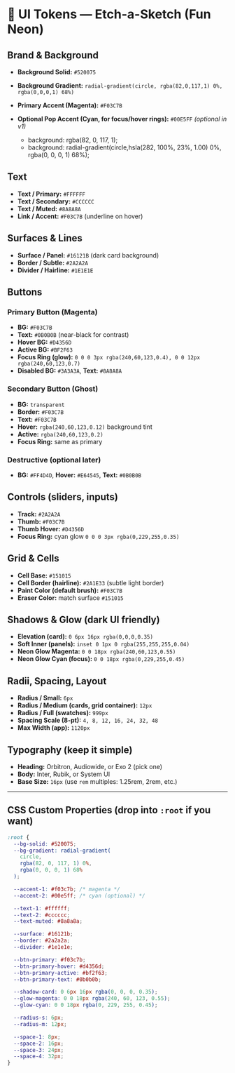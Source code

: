 # 🎨 UI Tokens — Etch-a-Sketch (Fun Neon)

## Brand & Background

- **Background Solid:** `#520075`
- **Background Gradient:** `radial-gradient(circle, rgba(82,0,117,1) 0%, rgba(0,0,0,1) 68%)`
- **Primary Accent (Magenta):** `#F03C7B`
- **Optional Pop Accent (Cyan, for focus/hover rings):** `#00E5FF` _(optional in v1)_

  - background: rgba(82, 0, 117, 1);
  - background: radial-gradient(circle,hsla(282, 100%, 23%, 1.00) 0%, rgba(0, 0, 0, 1) 68%);

## Text

- **Text / Primary:** `#FFFFFF`
- **Text / Secondary:** `#CCCCCC`
- **Text / Muted:** `#8A8A8A`
- **Link / Accent:** `#F03C7B` (underline on hover)

## Surfaces & Lines

- **Surface / Panel:** `#16121B` (dark card background)
- **Border / Subtle:** `#2A2A2A`
- **Divider / Hairline:** `#1E1E1E`

## Buttons

### Primary Button (Magenta)

- **BG:** `#F03C7B`
- **Text:** `#0B0B0B` (near-black for contrast)
- **Hover BG:** `#D4356D`
- **Active BG:** `#BF2F63`
- **Focus Ring (glow):** `0 0 0 3px rgba(240,60,123,0.4), 0 0 12px rgba(240,60,123,0.7)`
- **Disabled BG:** `#3A3A3A`, **Text:** `#8A8A8A`

### Secondary Button (Ghost)

- **BG:** `transparent`
- **Border:** `#F03C7B`
- **Text:** `#F03C7B`
- **Hover:** `rgba(240,60,123,0.12)` background tint
- **Active:** `rgba(240,60,123,0.2)`
- **Focus Ring:** same as primary

### Destructive (optional later)

- **BG:** `#FF4D4D`, **Hover:** `#E64545`, **Text:** `#0B0B0B`

## Controls (sliders, inputs)

- **Track:** `#2A2A2A`
- **Thumb:** `#F03C7B`
- **Thumb Hover:** `#D4356D`
- **Focus Ring:** cyan glow `0 0 0 3px rgba(0,229,255,0.35)`

## Grid & Cells

- **Cell Base:** `#151015`
- **Cell Border (hairline):** `#2A1E33` (subtle light border)
- **Paint Color (default brush):** `#F03C7B`
- **Eraser Color:** match surface `#151015`

## Shadows & Glow (dark UI friendly)

- **Elevation (card):** `0 6px 16px rgba(0,0,0,0.35)`
- **Soft Inner (panels):** `inset 0 1px 0 rgba(255,255,255,0.04)`
- **Neon Glow Magenta:** `0 0 18px rgba(240,60,123,0.55)`
- **Neon Glow Cyan (focus):** `0 0 18px rgba(0,229,255,0.45)`

## Radii, Spacing, Layout

- **Radius / Small:** `6px`
- **Radius / Medium (cards, grid container):** `12px`
- **Radius / Full (swatches):** `999px`
- **Spacing Scale (8-pt):** `4, 8, 12, 16, 24, 32, 48`
- **Max Width (app):** `1120px`

## Typography (keep it simple)

- **Heading:** Orbitron, Audiowide, or Exo 2 (pick one)
- **Body:** Inter, Rubik, or System UI
- **Base Size:** `16px` (use `rem` multiples: 1.25rem, 2rem, etc.)

---

## CSS Custom Properties (drop into `:root` if you want)

```css
:root {
  --bg-solid: #520075;
  --bg-gradient: radial-gradient(
    circle,
    rgba(82, 0, 117, 1) 0%,
    rgba(0, 0, 0, 1) 68%
  );

  --accent-1: #f03c7b; /* magenta */
  --accent-2: #00e5ff; /* cyan (optional) */

  --text-1: #ffffff;
  --text-2: #cccccc;
  --text-muted: #8a8a8a;

  --surface: #16121b;
  --border: #2a2a2a;
  --divider: #1e1e1e;

  --btn-primary: #f03c7b;
  --btn-primary-hover: #d4356d;
  --btn-primary-active: #bf2f63;
  --btn-primary-text: #0b0b0b;

  --shadow-card: 0 6px 16px rgba(0, 0, 0, 0.35);
  --glow-magenta: 0 0 18px rgba(240, 60, 123, 0.55);
  --glow-cyan: 0 0 18px rgba(0, 229, 255, 0.45);

  --radius-s: 6px;
  --radius-m: 12px;

  --space-1: 8px;
  --space-2: 16px;
  --space-3: 24px;
  --space-4: 32px;
}
```
